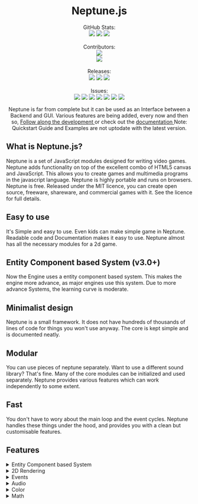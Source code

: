 <h1 align="center"> Neptune.js </h1>

<p align="center">
GitHub Stats: <br>
<img src="https://badgen.net/github/stars/notsujal/neptune.js"/>
<img src="https://badgen.net/github/forks/notsujal/neptune.js"/>
<img src="https://badgen.net/github/tags/notsujal/neptune.js"/>
<br>
<br>
Contributors: <br>
<img src="https://badgen.net/github/contributors/notsujal/neptune.js"/>
<br>
<a href="https://github.com/NotSujal/Neptune.js/graphs/contributors">
  <img src="https://contrib.rocks/image?repo=NotSujal/Neptune.js" />
</a>
<br>
<br>
Releases: <br>
<img src="https://badgen.net/github/tag/notsujal/neptune.js"/>
<img src="https://badgen.net/github/releases/notsujal/neptune.js"/>
<img src="https://badgen.net/github/license/notsujal/neptune.js"/>
<br>
<br>
Issues: <br>
<img src="https://badgen.net/github/issues/notsujal/neptune.js"/>
<img src="https://badgen.net/github/closed-issues/notsujal/neptune.js"/>
<img src="https://badgen.net/github/open-issues/notsujal/neptune.js"/>
<img src="https://badgen.net/github/label-issues/Notsujal/neptune.js/enhancement"/>
<img src="https://badgen.net/github/label-issues/Notsujal/neptune.js/help wanted"/>
<img src="https://badgen.net/github/label-issues/Notsujal/neptune.js/fixed"/>
<img src="https://badgen.net/github/label-issues/Notsujal/neptune.js/bug"/>


<p align="center">
Neptune is far from complete but it can be used as an Interface between a Backend and GUI.
Various features are being added, every now and then so,
<a href="https://GitHub.com/Notsujal/neptune.js"> Follow along the development </a> or check out the 
<a href="https://neptune-js.vercel.app/"> documentation </a>
Note: Quickstart Guide and Examples are not uptodate with the latest version.
</p>

## What is Neptune.js?

Neptune is a set of JavaScript modules designed for writing video games. 
Neptune adds functionality on top of the excellent combo of HTML5 canvas and JavaScript. 
This allows you to create games and multimedia programs in the javascript language.
Neptune is highly portable and runs on browsers.
Neptune is free. Released under the MIT licence, you can create open source, 
freeware, shareware, and commercial games with it. See the licence for full details. 

## Easy to use
It's Simple and easy to use. 
Even kids can make simple game in Neptune.
Readable code and Documentation makes it easy to use. 
Neptune almost has all the necessary modules for a 2d game.

## Entity Component based System (v3.0+)
Now the Engine uses a entity component based system.
This makes the engine more advance, as major engines use this system.
Due to more advance Systems, the learning curve is moderate.

## Minimalist design
Neptune is a small framework. 
It does not have hundreds of thousands of lines of code for things you won't use anyway. 
The core is kept simple and is documented neatly.

## Modular
You can use pieces of neptune separately. 
Want to use a different sound library? That's fine. 
Many of the core modules can be initialized and used separately.
Neptune provides various features which can work independently to some extent.

## Fast
You don't have to wory about the main loop and the event cycles. 
Neptune handles these things under the hood, and provides you with a clean but customisable features.


## Features

<details>
<summary> Entity Component based System </summary>
<p>
Neptune uses a entity component based system.
This system is suitable for editor based engines.
</p>
</details>


<details>
  <summary>2D Rendering</summary>
  <p>
    Neptune has a 2D rendering system. 
    It uses HTML5 canvas to render the game.
  </p>
  <ul>
    <details>
      <summary> Shapes </summary>
      <p>
        Neptune has a built in shape renderer. 
        It can render basic shapes like rectangle, circle, line, etc.
      </p>
      <ul>
        <li>Circle</li>
        <li>Line</li>
        <li>Rectangle</li>
        <li>Polygon</li>
        <li>Triangle</li>
      </ul>
    </details>
    <details>
      <summary> UI </summary>
      <p>
        Neptune has a built in UI renderer. 
        It can render basic UI elements like sprites, text, etc.
      </p>
      <ul>
        <details>
        <summary> Containers </summary>
        <p>
          Neptune has a built in UI container renderer. 
          It can render basic UI containers like Margin Container, Grid Container, etc.
        <ul>
          <li>Margin</li>
          <li>HBox</li>
          <li>VBox</li>
          <li>Grid</li>
        </ul>
        </details>
        <li>Panel</li>
        <li>Sprite</li>
        <li>Text</li>
    </details>
     <summary> Text </summary>
    <summary> Images </summary>
  </ul>
</details>



<details>
<summary> Events </summary>
<p>
Neptune has a built in event system.
It can handle mouse, keyboard, touch, etc.
</p>
<ul>
  <li>Keyboard</li>
  <li>Mouse</li>
  <li>Touch</li>
</ul>
</details>

<details>
<summary> Audio </summary>
<p>
Neptune has a built in audio system.
It can play audio files.
</p>
<ul>
  <li>Sound</li>
  <li>Music</li>
</details>

<details>
<summary> Color </summary>
<p>
Neptune has a built in color system.
It can handle colors.
</p>
<ul>
  <li>Color</li>
  <li>Color Templates</li>
</details>

<details>
<summary> Math </summary>
<p>
Neptune has a built in math system.
It can handle basic math functions.
</p>
<ul>
  <li>Vector2</li>
  <li>Math Library</li>
